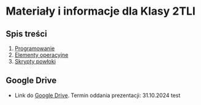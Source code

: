 # Materiały i informacje dla Klasy 2TLI
## Spis treści
1. [Programowanie](./Skrypty_i_wstep_do_programowania/Podstawy_programowania.MD)
2. [Elementy operacyjne](Skrypty_i_wstep_do_programowania/podstawowe_elementy_operacyjne.md)
3. [Skrypty powłoki](Skrypty_i_wstep_do_programowania/Shell/readme.md)
## Google Drive
 - Link do [Google Drive](https://drive.google.com/drive/folders/1sT2pbDxbVVoGpP68ZRdrmWXELV6sQJwX?usp=drive_link). Termin oddania prezentacji: 31.10.2024
 test